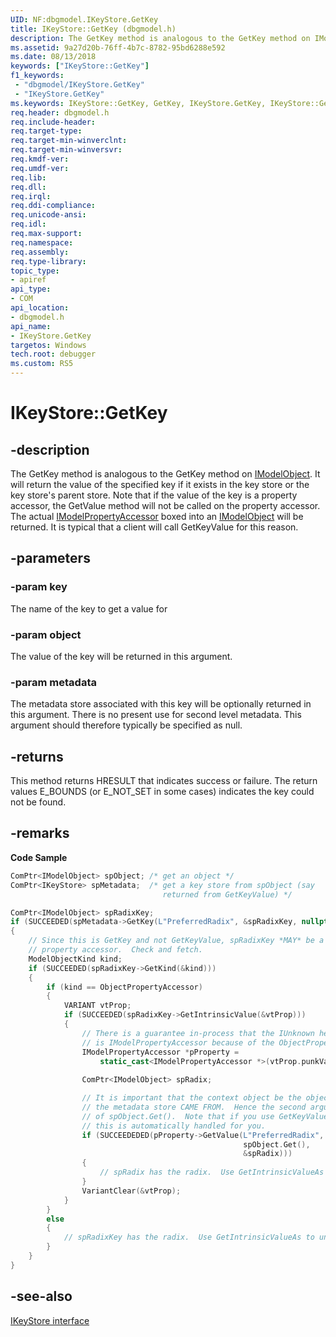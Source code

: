 ```yaml
---
UID: NF:dbgmodel.IKeyStore.GetKey
title: IKeyStore::GetKey (dbgmodel.h)
description: The GetKey method is analogous to the GetKey method on IModelObject.
ms.assetid: 9a27d20b-76ff-4b7c-8782-95bd6288e592
ms.date: 08/13/2018
keywords: ["IKeyStore::GetKey"]
f1_keywords:
 - "dbgmodel/IKeyStore.GetKey"
 - "IKeyStore.GetKey"
ms.keywords: IKeyStore::GetKey, GetKey, IKeyStore.GetKey, IKeyStore::GetKey, IKeyStore.GetKey
req.header: dbgmodel.h
req.include-header:
req.target-type:
req.target-min-winverclnt:
req.target-min-winversvr:
req.kmdf-ver:
req.umdf-ver:
req.lib:
req.dll:
req.irql: 
req.ddi-compliance:
req.unicode-ansi:
req.idl:
req.max-support:
req.namespace:
req.assembly:
req.type-library: 
topic_type: 
- apiref
api_type: 
- COM
api_location: 
- dbgmodel.h
api_name: 
- IKeyStore.GetKey
targetos: Windows
tech.root: debugger
ms.custom: RS5
---
```


# IKeyStore::GetKey


## -description

The GetKey method is analogous to the GetKey method on [IModelObject](nn-dbgmodel-imodelobject.md). It will return the value of the specified key if it exists in the key store or the key store's parent store. Note that if the value of the key is a property accessor, the GetValue method will not be called on the property accessor. The actual [IModelPropertyAccessor](nn-dbgmodel-imodelpropertyaccessor.md) boxed into an [IModelObject](nn-dbgmodel-imodelobject.md) will be returned. It is typical that a client will call GetKeyValue for this reason. 

## -parameters

### -param key
The name of the key to get a value for

### -param object
The value of the key will be returned in this argument.

### -param metadata
The metadata store associated with this key will be optionally returned in this argument. There is no present use for second level metadata. This argument should therefore typically be specified as null.


## -returns
This method returns HRESULT that indicates success or failure. The return values E_BOUNDS (or E_NOT_SET in some cases) indicates the key could not be found.

## -remarks
**Code Sample**

```cpp
ComPtr<IModelObject> spObject; /* get an object */
ComPtr<IKeyStore> spMetadata;  /* get a key store from spObject (say 
                                  returned from GetKeyValue) */

ComPtr<IModelObject> spRadixKey;
if (SUCCEEDED(spMetadata->GetKey(L"PreferredRadix", &spRadixKey, nullptr)))
{
    // Since this is GetKey and not GetKeyValue, spRadixKey *MAY* be a 
    // property accessor.  Check and fetch.
    ModelObjectKind kind;
    if (SUCCEEDED(spRadixKey->GetKind(&kind)))
    {
        if (kind == ObjectPropertyAccessor)
        {
            VARIANT vtProp;
            if (SUCCEEDED(spRadixKey->GetIntrinsicValue(&vtProp)))
            {
                // There is a guarantee in-process that the IUnknown here 
                // is IModelPropertyAccessor because of the ObjectPropertyAccessor.
                IModelPropertyAccessor *pProperty = 
                    static_cast<IModelPropertyAccessor *>(vtProp.punkVal);
                
                ComPtr<IModelObject> spRadix; 

                // It is important that the context object be the object where 
                // the metadata store CAME FROM.  Hence the second argument
                // of spObject.Get().  Note that if you use GetKeyValue on the store,
                // this is automatically handled for you.
                if (SUCCEEDEDED(pProperty->GetValue(L"PreferredRadix", 
                                                    spObject.Get(), 
                                                    &spRadix)))
                {
                    // spRadix has the radix.  Use GetIntrinsicValueAs to unbox.
                }
                VariantClear(&vtProp);
            }
        }
        else
        {
            // spRadixKey has the radix.  Use GetIntrinsicValueAs to unbox.
        }
    }
}
```

## -see-also

[IKeyStore interface](nn-dbgmodel-ikeystore.md)

